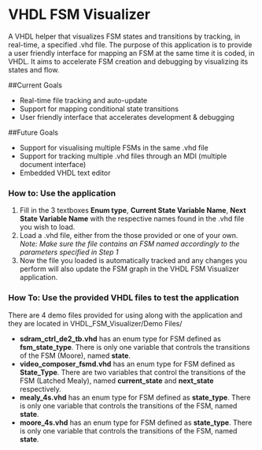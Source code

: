 # VHDL FSM Visualizer
A VHDL helper that visualizes FSM states and transitions by tracking, in real-time, a specified .vhd file. The purpose of this application is to provide a user friendly interface for mapping an FSM at the same time it is coded, in VHDL. It aims to accelerate FSM creation and debugging by visualizing its states and flow.

##Current Goals
* Real-time file tracking and auto-update
*	Support for mapping conditional state transitions
* User friendly interface that accelerates development & debugging

##Future Goals
*	Support for visualising multiple FSMs in the same .vhd file
* Support for tracking multiple .vhd files through an MDI (multiple document interface)
* Embedded VHDL text editor

### How to: Use the application
1. Fill in the 3 textboxes **Enum type**, **Current State Variable Name**, **Next State Variable Name** with the respective names found in the .vhd file you wish to load.
2. Load a .vhd file, either from the those provided or one of your own. 
*Note: Make sure the file contains an FSM named accordingly to the parameters specified in Step 1*
3. Now the file you loaded is automatically tracked and any changes you perform will also update the FSM graph in the VHDL FSM Visualizer application.

### How To: Use the provided VHDL files to test the application
There are 4 demo files provided for using along with the application and they are located in VHDL_FSM_Visualizer/Demo Files/

* **sdram_ctrl_de2_tb.vhd** has an enum type for FSM defined as **fsm_state_type**. There is only one variable that controls the transitions of the FSM (Moore), named **state**.
* **video_composer_fsmd.vhd** has an enum type for FSM defined as **State_Type**. There are two variables that control the transitions of the FSM (Latched Mealy), named **current_state** and **next_state** respectively.
* **mealy_4s.vhd** has an enum type for FSM defined as **state_type**. There is only one variable that controls the transitions of the FSM, named **state**.
* **moore_4s.vhd** has an enum type for FSM defined as **state_type**. There is only one variable that controls the transitions of the FSM, named **state**.
